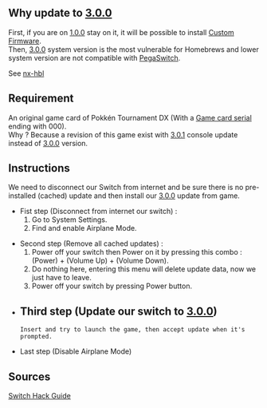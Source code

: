 ## Why update to [3.0.0](3.0.0.md "wikilink")

First, if you are on [1.0.0](1.0.0.md "wikilink") stay on it, it will be
possible to install [Custom
Firmware](Custom%20Firmware.md "wikilink").  
Then, [3.0.0](3.0.0.md "wikilink") system version is the most vulnerable
for Homebrews and lower system version are not compatible with
[PegaSwitch](PegaSwitch.md "wikilink").

See [nx-hbl](https://switchbrew.github.io/nx-hbl/)

## Requirement

An original game card of Pokkén Tournament DX (With a [Game card
serial](Game%20card%20serial.md "wikilink") ending with 000).  
Why ? Because a revision of this game exist with
[3.0.1](3.0.1.md "wikilink") console update instead of
[3.0.0](3.0.0.md "wikilink") version.

## Instructions

We need to disconnect our Switch from internet and be sure there is no
pre-installed (cached) update and then install our
[3.0.0](3.0.0.md "wikilink") update from game.

  - Fist step (Disconnect from internet our switch) :
    1.  Go to System Settings.
    2.  Find and enable Airplane Mode.

<!-- end list -->

  - Second step (Remove all cached updates) :
    1.  Power off your switch then Power on it by pressing this combo :
        (Power) + (Volume Up) + (Volume Down).
    2.  Do nothing here, entering this menu will delete update data, now
        we just have to leave.
    3.  Power off your switch by pressing Power button.

<!-- end list -->

  - Third step (Update our switch to [3.0.0](3.0.0.md "wikilink"))
      -   
        Insert and try to launch the game, then accept update when it's
        prompted.

<!-- end list -->

  - Last step (Disable Airplane Mode)

## Sources

[Switch Hack Guide](https://switch.hacks.guide/)

